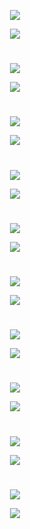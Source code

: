 <div align=center> 

![](imgs/Exercício-1.png)

</div>

<div align=center> 

![](imgs/Resposta-1.png)

</div>

#

<div align=center> 

![](imgs/Exercício-2.png)

</div>

<div align=center> 

![](imgs/Resposta-2.png)

</div>

#

<div align=center> 

![](imgs/Exercício-3.png)

</div>

<div align=center> 

![](imgs/Resposta-3.png)

</div>

#


<div align=center> 

![](imgs/Exercício-4.png)

</div>

<div align=center> 

![](imgs/Resposta-4.png)

</div>

#

<div align=center> 

![](imgs/Exercício-5.png)

</div>

<div align=center> 

![](imgs/Resposta-5.png)

</div>

<div align=center> 

#

![](imgs/Exercício-6.png)

</div>

<div align=center> 

![](imgs/Resposta-6.png)

</div>

#

<div align=center> 

![](imgs/Exercício-7.png)

</div>

<div align=center> 

![](imgs/Resposta-7.png)

</div>

#

<div align=center> 

![](imgs/Exercício-8.png)

</div>

<div align=center> 

![](imgs/Resposta-8.png)

</div>

#

<div align=center> 

![](imgs/Exercício-9.png)

</div>

<div align=center> 

![](imgs/Resposta-9.png)

</div>

#

<div align=center> 

![](imgs/Exercício-10.png)

</div>

<div align=center> 

![](imgs/Resposta-10.png)

</div>
